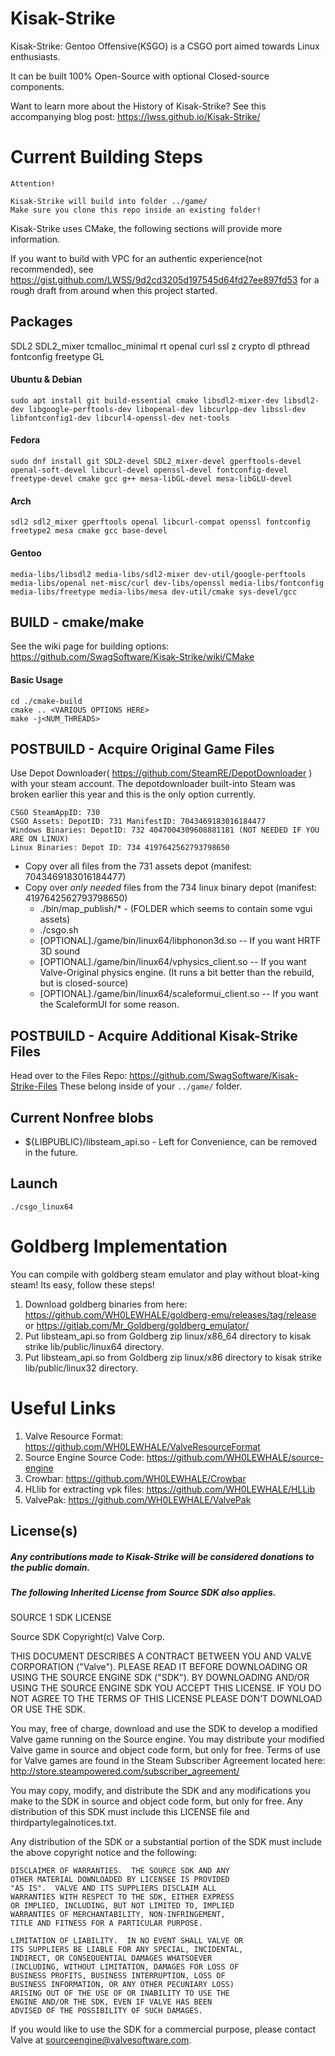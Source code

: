 # Kisak-Strike
Kisak-Strike: Gentoo Offensive(KSGO) is a CSGO port aimed towards Linux enthusiasts. 

It can be built 100% Open-Source with optional Closed-source components.

Want to learn more about the History of Kisak-Strike? See this accompanying blog post: https://lwss.github.io/Kisak-Strike/
# Current Building Steps

```
Attention!

Kisak-Strike will build into folder ../game/
Make sure you clone this repo inside an existing folder!
```

Kisak-Strike uses CMake, the following sections will provide more information.

If you want to build with VPC for an authentic experience(not recommended), see https://gist.github.com/LWSS/9d2cd3205d197545d64fd27ee897fd53 for a rough draft from around when this project started.

## Packages
SDL2 SDL2_mixer tcmalloc_minimal rt openal curl ssl z crypto dl pthread fontconfig freetype GL

#### Ubuntu & Debian
```
sudo apt install git build-essential cmake libsdl2-mixer-dev libsdl2-dev libgoogle-perftools-dev libopenal-dev libcurlpp-dev libssl-dev libfontconfig1-dev libcurl4-openssl-dev net-tools
```
#### Fedora
```
sudo dnf install git SDL2-devel SDL2_mixer-devel gperftools-devel openal-soft-devel libcurl-devel openssl-devel fontconfig-devel freetype-devel cmake gcc g++ mesa-libGL-devel mesa-libGLU-devel
```
#### Arch
```
sdl2 sdl2_mixer gperftools openal libcurl-compat openssl fontconfig freetype2 mesa cmake gcc base-devel
```

#### Gentoo
```
media-libs/libsdl2 media-libs/sdl2-mixer dev-util/google-perftools media-libs/openal net-misc/curl dev-libs/openssl media-libs/fontconfig media-libs/freetype media-libs/mesa dev-util/cmake sys-devel/gcc
```

## BUILD - cmake/make
See the wiki page for building options: https://github.com/SwagSoftware/Kisak-Strike/wiki/CMake

 #### Basic Usage
```
cd ./cmake-build
cmake .. <VARIOUS OPTIONS HERE>
make -j<NUM_THREADS>
```
## POSTBUILD - Acquire Original Game Files
Use Depot Downloader( https://github.com/SteamRE/DepotDownloader ) with your steam account. The depotdownloader built-into Steam was broken earlier this year and this is the only option currently.
```
CSGO SteamAppID: 730
CSGO Assets: DepotID: 731 ManifestID: 7043469183016184477
Windows Binaries: DepotID: 732 4047004309608881181 (NOT NEEDED IF YOU ARE ON LINUX)
Linux Binaries: Depot ID: 734 4197642562793798650
```

* Copy over all files from the 731 assets depot (manifest: 7043469183016184477)
* Copy over *only needed* files from the 734 linux binary depot (manifest: 4197642562793798650)
    * ./bin/map_publish/* - (FOLDER which seems to contain some vgui assets)
    * ./csgo.sh
    * [OPTIONAL]./game/bin/linux64/libphonon3d.so -- If you want HRTF 3D sound
    * [OPTIONAL]./game/bin/linux64/vphysics_client.so -- If you want Valve-Original physics engine. (It runs a bit better than the rebuild, but is closed-source)
    * [OPTIONAL]./game/bin/linux64/scaleformui_client.so -- If you want the ScaleformUI for some reason.

## POSTBUILD - Acquire Additional Kisak-Strike Files
Head over to the Files Repo: https://github.com/SwagSoftware/Kisak-Strike-Files
These belong inside of your `../game/` folder.


## Current Nonfree blobs
* ${LIBPUBLIC}/libsteam_api.so  - Left for Convenience, can be removed in the future.

## Launch
`./csgo_linux64`

# Goldberg Implementation

You can compile with goldberg steam emulator and play without bloat-king steam!
Its easy, follow these steps!

1. Download goldberg binaries from here: https://github.com/WH0LEWHALE/goldberg-emu/releases/tag/release or https://gitlab.com/Mr_Goldberg/goldberg_emulator/
2. Put libsteam_api.so from Goldberg zip linux/x86_64 directory to kisak strike lib/public/linux64 directory.
3. Put libsteam_api.so from Goldberg zip linux/x86 directory to kisak strike lib/public/linux32 directory.

# Useful Links

1. Valve Resource Format: https://github.com/WH0LEWHALE/ValveResourceFormat
2. Source Engine Source Code: https://github.com/WH0LEWHALE/source-engine
3. Crowbar: https://github.com/WH0LEWHALE/Crowbar
4. HLlib for extracting vpk files: https://github.com/WH0LEWHALE/HLLib
5. ValvePak: https://github.com/WH0LEWHALE/ValvePak

## License(s)
##### Any contributions made to Kisak-Strike will be considered donations to the public domain.

##### The following Inherited License from Source SDK also applies.

SOURCE 1 SDK LICENSE

Source SDK Copyright(c) Valve Corp.  

THIS DOCUMENT DESCRIBES A CONTRACT BETWEEN YOU AND VALVE 
CORPORATION ("Valve").  PLEASE READ IT BEFORE DOWNLOADING OR USING 
THE SOURCE ENGINE SDK ("SDK"). BY DOWNLOADING AND/OR USING THE 
SOURCE ENGINE SDK YOU ACCEPT THIS LICENSE. IF YOU DO NOT AGREE TO 
THE TERMS OF THIS LICENSE PLEASE DON’T DOWNLOAD OR USE THE SDK.  

  You may, free of charge, download and use the SDK to develop a modified Valve game 
running on the Source engine.  You may distribute your modified Valve game in source and 
object code form, but only for free. Terms of use for Valve games are found in the Steam 
Subscriber Agreement located here: http://store.steampowered.com/subscriber_agreement/ 

  You may copy, modify, and distribute the SDK and any modifications you make to the 
SDK in source and object code form, but only for free.  Any distribution of this SDK must 
include this LICENSE file and thirdpartylegalnotices.txt.  
 
  Any distribution of the SDK or a substantial portion of the SDK must include the above 
copyright notice and the following: 

    DISCLAIMER OF WARRANTIES.  THE SOURCE SDK AND ANY 
    OTHER MATERIAL DOWNLOADED BY LICENSEE IS PROVIDED 
    "AS IS".  VALVE AND ITS SUPPLIERS DISCLAIM ALL 
    WARRANTIES WITH RESPECT TO THE SDK, EITHER EXPRESS 
    OR IMPLIED, INCLUDING, BUT NOT LIMITED TO, IMPLIED 
    WARRANTIES OF MERCHANTABILITY, NON-INFRINGEMENT, 
    TITLE AND FITNESS FOR A PARTICULAR PURPOSE.  

    LIMITATION OF LIABILITY.  IN NO EVENT SHALL VALVE OR 
    ITS SUPPLIERS BE LIABLE FOR ANY SPECIAL, INCIDENTAL, 
    INDIRECT, OR CONSEQUENTIAL DAMAGES WHATSOEVER 
    (INCLUDING, WITHOUT LIMITATION, DAMAGES FOR LOSS OF 
    BUSINESS PROFITS, BUSINESS INTERRUPTION, LOSS OF 
    BUSINESS INFORMATION, OR ANY OTHER PECUNIARY LOSS) 
    ARISING OUT OF THE USE OF OR INABILITY TO USE THE 
    ENGINE AND/OR THE SDK, EVEN IF VALVE HAS BEEN 
    ADVISED OF THE POSSIBILITY OF SUCH DAMAGES.  
 
       
If you would like to use the SDK for a commercial purpose, please contact Valve at 
sourceengine@valvesoftware.com.

